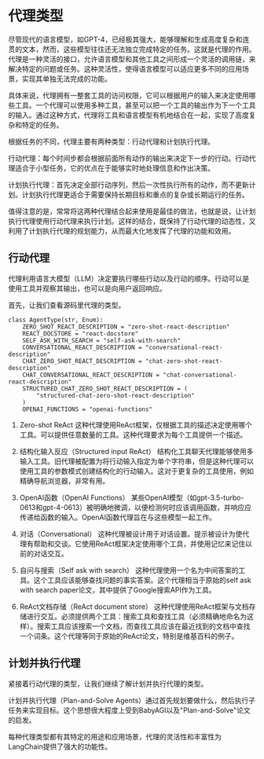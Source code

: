 #  代理类型

尽管现代的语言模型，如GPT-4，已经极其强大，能够理解和生成高度复杂和连贯的文本，然而，这些模型往往还无法独立完成特定的任务。这就是代理的作用。代理是一种灵活的接口，允许语言模型和其他工具之间形成一个灵活的调用链，来解决特定的问题或任务。这种灵活性，使得语言模型可以适应更多不同的应用场景，实现其单独无法完成的功能。

具体来说，代理拥有一整套工具的访问权限，它可以根据用户的输入来决定使用哪些工具。一个代理可以使用多种工具，甚至可以把一个工具的输出作为下一个工具的输入。通过这种方式，代理将工具和语言模型有机地结合在一起，实现了高度复杂和特定的任务。

根据任务的不同，代理主要有两种类型：行动代理和计划执行代理。

行动代理：每个时间步都会根据前面所有动作的输出来决定下一步的行动。行动代理适合于小型任务，它的优点在于能够实时地处理信息和作出决策。

计划执行代理：首先决定全部行动序列，然后一次性执行所有的动作，而不更新计划。计划执行代理更适合于需要保持长期目标和重点的复杂或长期运行的任务。

值得注意的是，常常将这两种代理结合起来使用是最佳的做法，也就是说，让计划执行代理使用行动代理来执行计划。这样的结合，既保持了行动代理的动态性，又利用了计划执行代理的规划能力，从而最大化地发挥了代理的功能和效用。


## 行动代理

代理利用语言大模型（LLM）决定要执行哪些行动以及行动的顺序。行动可以是使用工具并观察其输出，也可以是向用户返回响应。

首先，让我们查看源码里代理的类型。

```
class AgentType(str, Enum):
    ZERO_SHOT_REACT_DESCRIPTION = "zero-shot-react-description"
    REACT_DOCSTORE = "react-docstore"
    SELF_ASK_WITH_SEARCH = "self-ask-with-search"
    CONVERSATIONAL_REACT_DESCRIPTION = "conversational-react-description"
    CHAT_ZERO_SHOT_REACT_DESCRIPTION = "chat-zero-shot-react-description"
    CHAT_CONVERSATIONAL_REACT_DESCRIPTION = "chat-conversational-react-description"
    STRUCTURED_CHAT_ZERO_SHOT_REACT_DESCRIPTION = (
        "structured-chat-zero-shot-react-description"
    )
    OPENAI_FUNCTIONS = "openai-functions"
```    

1. Zero-shot ReAct
这种代理使用ReAct框架，仅根据工具的描述决定使用哪个工具。可以提供任意数量的工具。这种代理要求为每个工具提供一个描述。

2. 结构化输入反应（Structured input ReAct）
结构化工具聊天代理能够使用多输入工具。旧代理被配置为将行动输入指定为单个字符串，但是这种代理可以使用工具的参数模式创建结构化的行动输入。这对于更复杂的工具使用，例如精确导航浏览器，非常有用。

3. OpenAI函数（OpenAI Functions）
某些OpenAI模型（如gpt-3.5-turbo-0613和gpt-4-0613）被明确地微调，以便检测何时应该调用函数，并响应应传递给函数的输入。OpenAI函数代理旨在与这些模型一起工作。

4. 对话（Conversational）
这种代理被设计用于对话设置。提示被设计为使代理有帮助和交谈。它使用ReAct框架决定使用哪个工具，并使用记忆来记住以前的对话交互。

5. 自问与搜索（Self ask with search）
这种代理使用一个名为中间答案的工具。这个工具应该能够查找问题的事实答案。这个代理相当于原始的self ask with search paper论文，其中提供了Google搜索API作为工具。

6. ReAct文档存储（ReAct document store）
这种代理使用ReAct框架与文档存储进行交互。必须提供两个工具：搜索工具和查找工具（必须精确地命名为这样）。搜索工具应该搜索一个文档，而查找工具应该在最近找到的文档中查找一个词条。这个代理等同于原始的ReAct论文，特别是维基百科的例子。

## 计划并执行代理

紧接着行动代理的类型，让我们继续了解计划并执行代理的类型。

计划并执行代理（Plan-and-Solve Agents）通过首先规划要做什么，然后执行子任务来实现目标。这个思想很大程度上受到BabyAGI以及"Plan-and-Solve"论文的启发。

每种代理类型都有其特定的用途和应用场景，代理的灵活性和丰富性为LangChain提供了强大的功能性。
